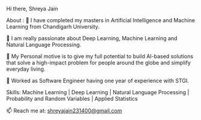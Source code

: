 Hi there, Shreya Jain

About :
🔭 I have completed my masters in Artificial Intelligence and Machine Learning from Chandigarh University.

🔭 I am really passionate about Deep Learning, Machine Learning and Natural Language Processing.

💬 My Personal motive is to give my full potential to build AI-based solutions that solve a high-impact problem for people around the globe and simplify everyday living.

👯 Worked as Software Engineer having one year of experience with STGI.

Skills: Machine Learning | Deep Learning | Natural Language Processing | Probability and Random Variables | Applied Statistics

📫 Reach me at: shreyajain231400@gmail.com
